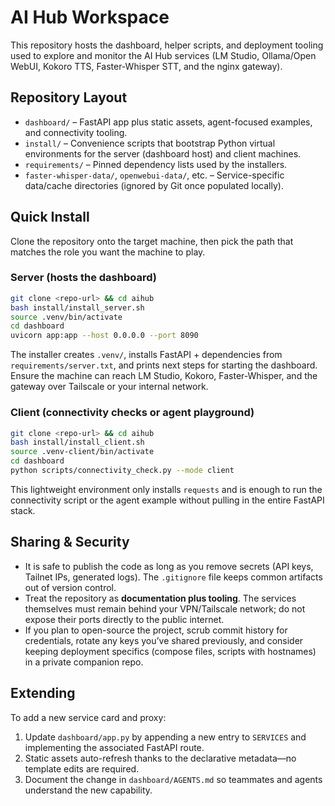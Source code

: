 # AI Hub Workspace

This repository hosts the dashboard, helper scripts, and deployment tooling used to explore and monitor the AI Hub services (LM Studio, Ollama/Open WebUI, Kokoro TTS, Faster-Whisper STT, and the nginx gateway).

## Repository Layout

- `dashboard/` – FastAPI app plus static assets, agent-focused examples, and connectivity tooling.
- `install/` – Convenience scripts that bootstrap Python virtual environments for the server (dashboard host) and client machines.
- `requirements/` – Pinned dependency lists used by the installers.
- `faster-whisper-data/`, `openwebui-data/`, etc. – Service-specific data/cache directories (ignored by Git once populated locally).

## Quick Install

Clone the repository onto the target machine, then pick the path that matches the role you want the machine to play.

### Server (hosts the dashboard)

```bash
git clone <repo-url> && cd aihub
bash install/install_server.sh
source .venv/bin/activate
cd dashboard
uvicorn app:app --host 0.0.0.0 --port 8090
```

The installer creates `.venv/`, installs FastAPI + dependencies from `requirements/server.txt`, and prints next steps for starting the dashboard. Ensure the machine can reach LM Studio, Kokoro, Faster-Whisper, and the gateway over Tailscale or your internal network.

### Client (connectivity checks or agent playground)

```bash
git clone <repo-url> && cd aihub
bash install/install_client.sh
source .venv-client/bin/activate
cd dashboard
python scripts/connectivity_check.py --mode client
```

This lightweight environment only installs `requests` and is enough to run the connectivity script or the agent example without pulling in the entire FastAPI stack.

## Sharing & Security

- It is safe to publish the code as long as you remove secrets (API keys, Tailnet IPs, generated logs). The `.gitignore` file keeps common artifacts out of version control.
- Treat the repository as **documentation plus tooling**. The services themselves must remain behind your VPN/Tailscale network; do not expose their ports directly to the public internet.
- If you plan to open-source the project, scrub commit history for credentials, rotate any keys you’ve shared previously, and consider keeping deployment specifics (compose files, scripts with hostnames) in a private companion repo.

## Extending

To add a new service card and proxy:

1. Update `dashboard/app.py` by appending a new entry to `SERVICES` and implementing the associated FastAPI route.
2. Static assets auto-refresh thanks to the declarative metadata—no template edits are required.
3. Document the change in `dashboard/AGENTS.md` so teammates and agents understand the new capability.
